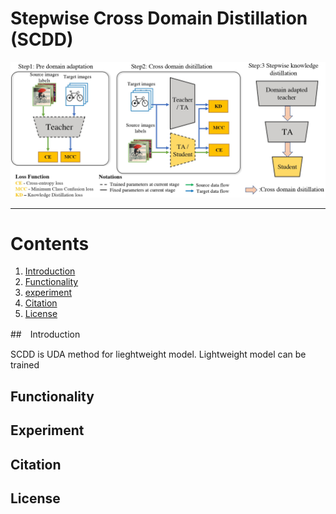 # Stepwise Cross Domain Distillation (SCDD)

<div align="center">
    <img src=".github/SCDD.jpg", width="900">
</div>



----------------------------------------------------------------------------------------------------




# Contents
1. [Introduction](#introduction)
2. [Functionality](#functionality)
3. [experiment](#experiment)
4. [Citation](#citation)
5. [License](#license)

##　Introduction

SCDD is UDA method for lieghtweight model. Lightweight model can be trained 

## Functionality

## Experiment
## Citation
## License



